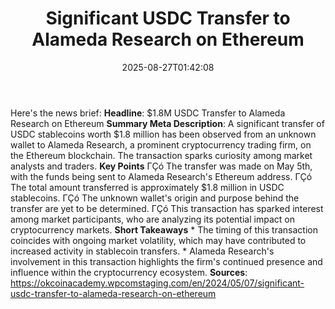﻿---
title: "Significant USDC Transfer to Alameda Research on Ethereum"
date: "2025-08-27T01:42:08"
category: "Markets"
summary: ""
slug: "significant usdc transfer to alameda research on ethereum"
source_urls:
  - "https://okcoinacademy.wpcomstaging.com/en/2024/05/07/significant-usdc-transfer-to-alameda-research-on-ethereum"
seo:
  title: "Significant USDC Transfer to Alameda Research on Ethereum | Hash n Hedge"
  description: ""
  keywords: ["news", "markets", "brief"]
---
Here's the news brief:  **Headline**: $1.8M USDC Transfer to Alameda Research on Ethereum  **Summary Meta Description**: A significant transfer of USDC stablecoins worth $1.8 million has been observed from an unknown wallet to Alameda Research, a prominent cryptocurrency trading firm, on the Ethereum blockchain. The transaction sparks curiosity among market analysts and traders.  **Key Points**  ΓÇó The transfer was made on May 5th, with the funds being sent to Alameda Research's Ethereum address. ΓÇó The total amount transferred is approximately $1.8 million in USDC stablecoins. ΓÇó The unknown wallet's origin and purpose behind the transfer are yet to be determined. ΓÇó This transaction has sparked interest among market participants, who are analyzing its potential impact on cryptocurrency markets.  **Short Takeaways**  * The timing of this transaction coincides with ongoing market volatility, which may have contributed to increased activity in stablecoin transfers. * Alameda Research's involvement in this transaction highlights the firm's continued presence and influence within the cryptocurrency ecosystem.  **Sources**: https://okcoinacademy.wpcomstaging.com/en/2024/05/07/significant-usdc-transfer-to-alameda-research-on-ethereum 
